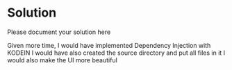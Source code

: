 # Solution

Please document your solution here

Given more time,
I would have implemented Dependency Injection with KODEIN
I would have also created the source directory and put all files in it
I would also make the UI more beautiful